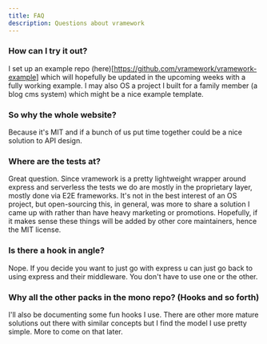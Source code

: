 ```yaml
---
title: FAQ
description: Questions about vramework
---
```


### How can I try it out?

I set up an example repo (here)[https://github.com/vramework/vramework-example] which will hopefully be updated in the upcoming weeks with a fully working example. I may also OS a project I built for a family member (a blog cms system) which might be a nice example template.

### So why the whole website?

Because it's MIT and if a bunch of us put time together could be a nice solution to API design.

### Where are the tests at?

Great question. Since vramework is a pretty lightweight wrapper around express and serverless the tests we do are mostly in the proprietary layer, mostly done via E2E frameworks. It's not in the best interest of an OS project, but open-sourcing this, in general, was more to share
a solution I came up with rather than have heavy marketing or promotions. Hopefully, if it makes sense these things will be added by other
core maintainers, hence the MIT license.

### Is there a hook in angle?

Nope. If you decide you want to just go with express u can just go back to using express and their middleware. You don't have to use one
or the other.

### Why all the other packs in the mono repo? (Hooks and so forth)

I'll also be documenting some fun hooks I use. There are other more mature solutions out there with similar concepts but I find the model I use pretty simple. More to come on that later.
